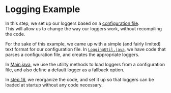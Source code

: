 # Logging Example

In this step, we set up our loggers based on a [configuration file](logging.conf).     
This will allow us to change the way our loggers work, without recompiling the code.


For the sake of this example, we came up with a simple (and fairly limited) text format for our configuration file. In [`LoggingUtil.java`](src/csc301/loggingExample/logging/LoggingUtil.java), we have code that parses a configuration file, and creates the appropriate loggers.

In [Main.java](src/csc301/loggingExample/Main.java), we use the utility methods to load loggers from a configuration file, and also define a default logger as a fallback option.

In [step 16](https://github.com/csc301-fall2014/LoggingExample/tree/step16), we reorganize the code, and set it up so that loggers can be loaded at startup without any code necessary.
